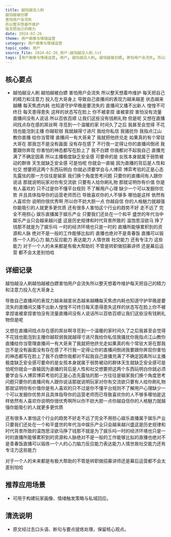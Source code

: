 ```yaml
---
title: 越怕越没人刷
越怕越被白嫖
害怕用户会流失
所以整天想着咋维护
每天把自己的精力
date: 2024-02-26
theme: 用户画像与情绪运营
category: 用户画像与情绪运营
topic_code: 用户
source_file: 2024-02-26_用户-越怕越没人刷.txt
tags: [用户画像与情绪运营, 用户, 越怕越没人刷, 越怕越被白嫖, 害怕用户会流失, 所以整天想着咋维护, 每天把自己的精力和注意力]
---
```


## 核心要点
- 越怕越没人刷
越怕越被白嫖
害怕用户会流失
所以整天想着咋维护
每天把自己的精力和注意力
投入在大哥身上
导致自己直播间的表现力越来越差
状态越来越糟
每天焦虑内耗
也知道守护早晚是要流失的
直播间又播不出新人
惶惶不可终日
每天患得患失
这样的状态写在脸上
你不被拿捏
谁被拿捏
害怕没有流量
直播间没有人说话
所以百依百顺
让我们这些没有钱刷礼物
但是呢
又想在直播间找点存在感的屌丝啊
寻觅到一个温暖的家
时间久了之后
我甚至会觉得
不花钱也能泡到主播
你越软弱
我就越得寸进尺
我给你私信
我骚扰你
我指点江山
教你直播
给你当管理
直播间一有大哥来了
我就把他挤兑走
如果真的有个常驻大哥在
那我岂不是没有画面
没有存在感了
不行我一定得让你的直播间倒闭
我要跟你奔现
你害怕的神态都写在脸上了
我不白嫖
你我都对不起我自己
直播充满了不确定因素
所以主播极度缺乏安全感
可要命的是
女孩本身就属于弱势被动的群体
天生就缺乏安全感
可是怕呢
你就会一直输
因为直播的背后是人性和社交
想要把这两个东西玩明白
你就必须要学会与人博弈
博弈考验的正是心态
先露怯的那一方往往是输家
我们换个角度思考问题
只要你的直播间有人跟你说话
那就说明玩家对你有交流欲
只要有人给你刷礼物
那就证明你有价值
你是有人喜欢的
只不过是你不懂平台规则
不了解用户心理
缺少一个可以发掘你优势
并且具体指导你的运营老师而已
导致喜欢你的人不够多
哪怕是这样
依然有人喜欢你
说明你很优秀啊
所以你不妨大胆一点
你越自信
你的人格魅力就越强
你能吸引的人就更多更优质
还有很多人害怕这个行业的趋势不好
走不远了
完全不用担心
娱乐直播属于娱乐产业
只要我们还处在一个和平
盛世的年代当中
娱乐产业只会越来越兴盛
这是历史规律和时代背景所致的
温饱思淫欲马
挣了钱那不就是为了娱乐吗
一时的经济环境也只是一时的
直播所能够累积到的资源和人脉
绝对不是一般的工作能够比拟的
直播也绝对不是青春饭
直播可以锻炼一个人的心力
脑力反应能力
表达能力
人情世故
社交能力
还有专注力
这些能力
对于一个人的未来都是有极大帮助的
不管是转职做招募讲师
还是幕后运营
都不会太差别怕哈

## 详细记录

越怕越没人刷越怕越被白嫖害怕用户会流失所以整天想着咋维护每天把自己的精力和注意力投入在大哥身上

导致自己直播间的表现力越来越差状态越来越糟每天焦虑内耗也知道守护早晚是要流失的直播间又播不出新人惶惶不可终日每天患得患失这样的状态写在脸上你不被拿捏谁被拿捏害怕没有流量直播间没有人说话所以百依百顺让我们这些没有钱刷礼物但是呢

又想在直播间找点存在感的屌丝啊寻觅到一个温暖的家时间久了之后我甚至会觉得不花钱也能泡到主播你越软弱我就越得寸进尺我给你私信我骚扰你我指点江山教你直播给你当管理直播间一有大哥来了我就把他挤兑走如果真的有个常驻大哥在那我岂不是没有画面没有存在感了不行我一定得让你的直播间倒闭我要跟你奔现你害怕的神态都写在脸上了我不白嫖你我都对不起我自己直播充满了不确定因素所以主播极度缺乏安全感可要命的是女孩本身就属于弱势被动的群体天生就缺乏安全感可是怕呢你就会一直输因为直播的背后是人性和社交想要把这两个东西玩明白你就必须要学会与人博弈博弈考验的正是心态先露怯的那一方往往是输家我们换个角度思考问题只要你的直播间有人跟你说话那就说明玩家对你有交流欲只要有人给你刷礼物那就证明你有价值你是有人喜欢的只不过是你不懂平台规则不了解用户心理缺少一个可以发掘你优势并且具体指导你的运营老师而已导致喜欢你的人不够多哪怕是这样依然有人喜欢你说明你很优秀啊所以你不妨大胆一点你越自信你的人格魅力就越强你能吸引的人就更多更优质

还有很多人害怕这个行业的趋势不好走不远了完全不用担心娱乐直播属于娱乐产业只要我们还处在一个和平盛世的年代当中娱乐产业只会越来越兴盛这是历史规律和时代背景所致的温饱思淫欲马挣了钱那不就是为了娱乐吗一时的经济环境也只是一时的直播所能够累积到的资源和人脉绝对不是一般的工作能够比拟的直播也绝对不是青春饭直播可以锻炼一个人的心力脑力反应能力表达能力人情世故社交能力还有专注力这些能力

对于一个人的未来都是有极大帮助的不管是转职做招募讲师还是幕后运营都不会太差别怕哈

## 推荐应用场景
- 可用于构建玩家画像、情绪触发策略与私域回应。

## 清洗说明
- 原文经过去口头语、断句与要点提炼处理，保留核心观点。